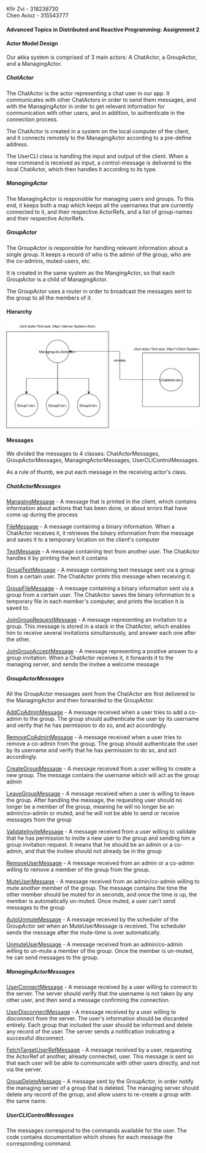Kfir Zvi - 318238730 <br>
Chen Avioz - 315543777



#### Advanced Topics in Distributed and Reactive Programming: Assignment 2 

#### Actor Model Design
Our akka system is comprised of 3 main actors: A ChatActor, a GroupActor, and a ManagingActor.

##### ChatActor

The ChatActor is the actor representing a chat user in our app. It communicates with other ChatActors in order to send them messages, and with the ManagingActor in order to get relevant information for communication with other users, and in addition, to authenticate in the connection process.

The ChatActor is created in a system on the local computer of the client, and it connects remotely to the ManagingActor according to a pre-define address.

The UserCLI class is handling the input and output of the client. When a new command is received as input, a control-message is delivered to the local ChatActor, which then handles it according to its type. 

##### ManagingActor

The ManagingActor is responsible for managing users and groups. To this end, it keeps both a map which keeps all the usernames that are currently connected to it, and their respective ActorRefs, and a list of group-names and their respective ActorRefs.

##### GroupActor

The GroupActor is responsible for handling relevant information about a single group. It keeps a record of who is the admin of the group, who are the co-admins, muted-users, etc.

It is created in the same system as the MangingActor, so that each GroupActor is a child of ManagingActor.

The GroupActor uses a router in order to broadcast the messages sent to the group to all the members of it.

#### Hierarchy
![Alt text](reactive.svg)

#### Messages

We divided the messages to 4 classes: ChatActorMessages, GroupActorMessages, ManagingActorMessages, UserCLIControlMessages.

As a rule of thumb, we put each message in the receiving actor's class.

##### ChatActorMessages

<u>ManagingMessage</u> - 
A message that is printed in the client, which contains information about actions that has been done, or about errors that have come up during the process

<u>FileMessage</u> - 
A message containing a binary information. When a ChatActor receives it, it retrieves the binary information from the message and saves it to a temporary location on the client's computer

<u>TextMessage</u> - 
A message containing text from another user. The ChatActor handles it by printing the text it contains

<u>GroupTextMessage</u> - 
A message containing text message sent via a group from a certain user. The ChatActor prints this message when receiving it.

<u>GroupFileMessage</u> - 
A message containing a binary information sent via a group from a certain user.
The ChatActor saves the binary information to a temporary file in each member's computer,
and prints the location it is saved to.

<u>JoinGroupRequestMessage</u> - 
A message representing an invitation to a group.
This message is stored in a stack in the ChatActor, which enables him to
receive several invitations simultanously, and answer each one after the other.

<u>JoinGroupAcceptMessage</u> - 
A message representing a positive answer to a group invitation.
When a ChatActor receives it, it forwards it to the managing server,
and sends the invitee a welcome message

##### GroupActorMessages
All the GroupActor messages sent from the ChatActor are first delivered to the ManagingActor and then forwarded to the GroupActor.

<u>AddCoAdminMessage</u> -
A message received when a user tries to add a co-admin to the group.
The group should authenticate the user by its username and verify that
he has permission to do so, and act accordingly.

<u>RemoveCoAdminMessage</u> -
A message received when a user tries to remove a co-admin from the group.
The group should authenticate the user by its username and verify that
he has permission to do so, and act accordingly.
     
<u>CreateGroupMessage</u> -
A message received from a user willing to create a new group.
The message contains the username which will act as the group admin

<u>LeaveGroupMessage</u> -
A message received when a user is willing to leave the group.
After handling the message, the requesting user should no longer be
a member of the group, meaning he will no longer be an admin/co-admin or muted,
and he will not be able to send or receive messages from the group

<u>ValidateInviteMessage</u> -
A message received from a user willing to validate that he has permission
to invite a new user to the group and sending him a group invitation request.
It means that he should be an admin or a co-admin, and that the invitee
should not already be in the group

<u>RemoveUserMessage</u> -
A message received from an admin or a co-admin willing to remove a member
of the group from the group.
     
<u>MuteUserMessage</u> -
A message received from an admin/co-admin willing to mute another member
of the group. The message contains the time the other member should be
muted for in seconds, and once the time is up, the member is automatically
un-muted. Once muted, a user can't send messages to the group

<u>AutoUnmuteMessage</u> -
A message received by the scheduler of the GroupActor set when an
MuteUserMessage is received. The scheduler sends the message after
the mute-time is over automatically.

<u>UnmuteUserMessage</u> -
A message received from an admin/co-admin willing to un-mute a member
of the group. Once the member is un-muted, he can send messages to the group.

##### ManagingActorMessages

<u>UserConnectMessage</u> -
A message received by a user willing to connect to the server.
The server should verify that the username is not taken by any
other user, and then send a message confirming the connection.

<u>UserDisconnectMessage</u> -
A message received by a user willing to disconnect from the server.
The user's information should be discarded entirely. Each group that
included the user should be informed and delete any record of the user.
The server sends a notification indicating a successful disconnect.

<u>FetchTargetUserRefMessage</u> -
A message received by a user, requesting the ActorRef of another,
already connected, user. This message is sent so that each user will
be able to communicate with other users directly, and not via the server.

<u>GroupDeleteMessage</u> -
A message sent by the GroupActor, in order notify the managing server
of a group that is deleted. The managing server should delete any record of the group,
and allow users to re-create a group with the same name.

##### UserCLIControlMessages

The messages correspond to the commands available for the user.
The code contains documentation which shows for each message the corresponding command.